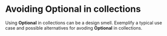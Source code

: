 # Avoiding Optional in collections
Using **Optional** in collections can be a design smell. Exemplify a typical use case and possible alternatives for avoding **Optional** in collections.
